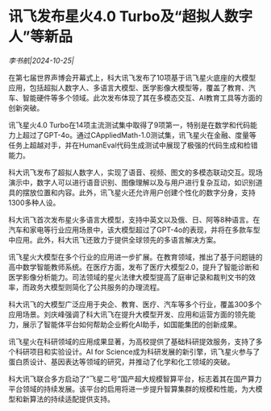 # 讯飞发布星火4.0 Turbo及“超拟人数字人”等新品

*李书航|2024-10-25|*

在第七届世界声博会开幕式上，科大讯飞发布了10项基于讯飞星火底座的大模型应用，包括超拟人数字人、多语言大模型、医学影像大模型等，覆盖了教育、汽车、智能硬件等多个领域。此次发布体现了其在多模态交互、AI教育工具等方面的创新突破。

讯飞星火4.0 Turbo在14项主流测试集中取得了9项第一，特别是在数学和代码能力上超过了GPT-4o。通过CAppliedMath-1.0测试集，讯飞星火在金融、度量等任务上超越对手，并在HumanEval代码生成测试中展现了极强的代码生成和检错能力。

科大讯飞发布了超拟人数字人，实现了语音、视频、图文的多模态联动交互。现场演示中，数字人可以进行语音识别、图像理解以及与用户进行复杂互动，如识别道具的摆放位置和内容。此外，讯飞星火还允许用户创建个性化的数字分身，支持1300多种人设。

科大讯飞首次发布星火多语言大模型，支持中英文以及俄、日、阿等8种语言。在汽车和家电等行业应用场景中，该大模型超过了GPT-4o的表现，并将在多款车型中应用。此外，科大讯飞还致力于提供全球领先的多语言解决方案。

讯飞星火大模型在多个行业的应用进一步扩展。在教育领域，推出了基于问题链的高中数学智能教师系统。在医疗方面，发布了医疗大模型2.0，提升了智能诊断和医学影像分析能力。司法领域的星火法律大模型提高了庭审记录和裁判文书的效率，而政务大模型则简化了公共服务的办理流程。

科大讯飞的大模型广泛应用于央企、教育、医疗、汽车等多个行业，覆盖300多个应用场景。刘庆峰强调了科大讯飞在提升大模型开发、应用和运营方面的领先能力，展示了智能体平台如何帮助企业孵化AI助手，如国能集团的创新成果。

讯飞星火在科研领域的应用成果显著，为高校提供了基础科研提效服务，支持了多个科研项目和实验设计。AI for Science成为科研发展的新引擎，讯飞星火参与了蛋白质设计、基因表达等领域的研究，并推动了化学和化工领域的突破。

科大讯飞联合多方启动了“飞星二号”国产超大规模智算平台，标志着其在国产算力平台领域的持续发展。该平台的启用将进一步提升智算集群的规模和性能，为大模型和新算法的持续适配提供支持。

